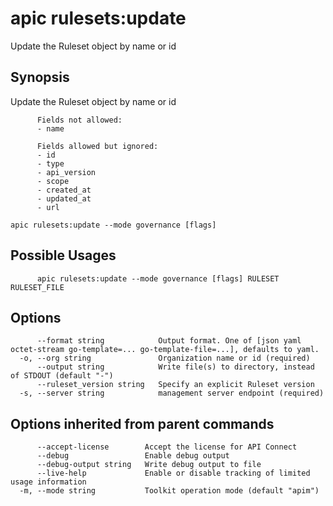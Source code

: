 # apic rulesets:update

Update the Ruleset object by name or id

## Synopsis

Update the Ruleset object by name or id
          
          Fields not allowed:
          - name
          
          Fields allowed but ignored:
          - id
          - type
          - api_version
          - scope
          - created_at
          - updated_at
          - url

```
apic rulesets:update --mode governance [flags]
```

## Possible Usages

```
      apic rulesets:update --mode governance [flags] RULESET RULESET_FILE
```

## Options

```
      --format string            Output format. One of [json yaml octet-stream go-template=... go-template-file=...], defaults to yaml.
  -o, --org string               Organization name or id (required)
      --output string            Write file(s) to directory, instead of STDOUT (default "-")
      --ruleset_version string   Specify an explicit Ruleset version
  -s, --server string            management server endpoint (required)
```

## Options inherited from parent commands

```
      --accept-license        Accept the license for API Connect
      --debug                 Enable debug output
      --debug-output string   Write debug output to file
      --live-help             Enable or disable tracking of limited usage information
  -m, --mode string           Toolkit operation mode (default "apim")
```
